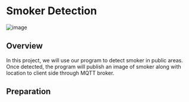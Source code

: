 # Smoker Detection
![image](https://user-images.githubusercontent.com/87508144/133630669-221b01ff-2ae5-4846-8b42-493c7ef1291a.png)

## Overview
In this project, we will use our program to detect smoker in public areas. Once detected, the program will publish an image of smoker along with location to client side through MQTT broker.

## Preparation



